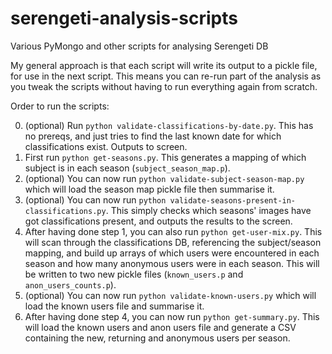 # serengeti-analysis-scripts
Various PyMongo and other scripts for analysing Serengeti DB

My general approach is that each script will write its output to a pickle file, for use in the next script. This means you can re-run part of the analysis as you tweak the scripts without having to run everything again from scratch.

Order to run the scripts:

0. (optional) Run `python validate-classifications-by-date.py`. This has no prereqs, and just tries to find the last known date for which classifications exist. Outputs to screen.
1. First run `python get-seasons.py`. This generates a mapping of which subject is in each season (`subject_season_map.p`).
2. (optional) You can now run `python validate-subject-season-map.py` which will load the season map pickle file then summarise it.
3. (optional) You can now run `python validate-seasons-present-in-classifications.py`. This simply checks which seasons' images have got classifications present, and outputs the results to the screen.
4. After having done step 1, you can also run `python get-user-mix.py`. This will scan through the classifications DB, referencing the subject/season mapping, and build up arrays of which users were encountered in each season and how many anonymous users were in each season. This will be written to two new pickle files (`known_users.p` and `anon_users_counts.p`).
5. (optional) You can now run `python validate-known-users.py` which will load the known users file and summarise it.
6. After having done step 4, you can now run `python get-summary.py`. This will load the known users and anon users file and generate a CSV containing the new, returning and anonymous users per season.



